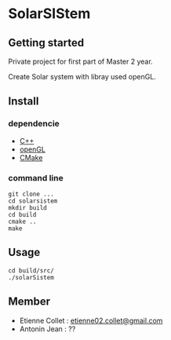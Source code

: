 # SolarSIStem

## Getting started

Private project for first part of Master 2 year.

Create Solar system with libray used openGL.

## Install
### dependencie
- [C++]()
- [openGL]()
- [CMake]()

### command line
```
git clone ...
cd solarsistem
mkdir build
cd build 
cmake ..
make
```

## Usage
```
cd build/src/
./solarSistem
```
## Member 

- Etienne Collet : etienne02.collet@gmail.com
- Antonin Jean : ??
